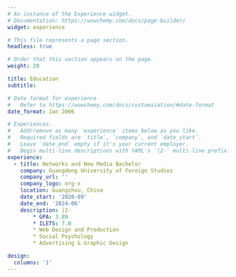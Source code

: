 ```yaml
---
# An instance of the Experience widget.
# Documentation: https://wowchemy.com/docs/page-builder/
widget: experience

# This file represents a page section.
headless: true

# Order that this section appears on the page.
weight: 20

title: Education
subtitle:

# Date format for experience
#   Refer to https://wowchemy.com/docs/customization/#date-format
date_format: Jan 2006

# Experiences.
#   Add/remove as many `experience` items below as you like.
#   Required fields are `title`, `company`, and `date_start`.
#   Leave `date_end` empty if it's your current employer.
#   Begin multi-line descriptions with YAML's `|2-` multi-line prefix.
experience:
  - title: Networks and New Media Bachelor
    company: Guangdong University of Foreign Studies
    company_url: ''
    company_logo: org-x
    location: Guangzhou, China
    date_start: '2020-09'
    date_end: '2024-06'
    description: |2-
        * GPA: 3.89
        * ILETS: 7.0
        * Web Design and Production
        * Social Psychology
        * Advertising & Graphic Design

design:
  columns: '1'
---
```

